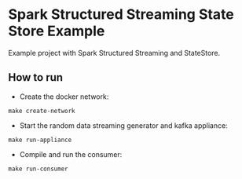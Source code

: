 # Spark Structured Streaming State Store Example

Example project with Spark Structured Streaming and StateStore. 

## How to run
- Create the docker network:
```shell script
make create-network
```
- Start the random data streaming generator and kafka appliance:
```shell script
make run-appliance
```
- Compile and run the consumer:
```shell script
make run-consumer
```
